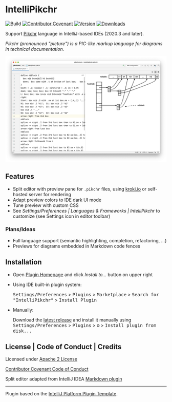 # IntelliPikchr

![Build](https://github.com/YannCebron/IntelliPikchr/workflows/Build/badge.svg)
[![Contributor Covenant](https://img.shields.io/badge/Contributor%20Covenant-v2.0%20adopted-ff69b4.svg)](CODE_OF_CONDUCT.md)
[![Version](https://img.shields.io/jetbrains/plugin/v/17624.svg)](https://plugins.jetbrains.com/plugin/17624)
[![Downloads](https://img.shields.io/jetbrains/plugin/d/17624.svg)](https://plugins.jetbrains.com/plugin/17624)

Support [Pikchr](https://pikchr.org/) language in IntelliJ-based IDEs (2020.3 and later).

_Pikchr (pronounced "picture") is a PIC-like markup language for diagrams in technical documentation._
                   
![IntelliPikchr](docs/intellipikchr.png)

## Features

- Split editor with preview pane for `.pikchr` files, using [kroki.io](https://kroki.io) or self-hosted server for rendering
- Adapt preview colors to IDE dark UI mode
- Tune preview with custom CSS
- See _Settings/Preferences \| Languages & Frameworks \| IntelliPikchr_ to customize (see Settings icon in editor toolbar)

### Plans/Ideas

- Full language support (semantic highlighting, completion, refactoring, ...)
- Previews for diagrams embedded in Markdown code fences

## Installation
            
- Open [Plugin Homepage](https://plugins.jetbrains.com/plugin/17624-intellipikchr) and click *Install to...* button on upper right

- Using IDE built-in plugin system:

  <kbd>Settings/Preferences</kbd> > <kbd>Plugins</kbd> > <kbd>Marketplace</kbd> > <kbd>Search for "IntelliPikchr"</kbd> >  <kbd>Install Plugin</kbd>

- Manually:

  Download the [latest release](https://github.com/YannCebron/IntelliPikchr/releases/latest) and install it manually
  using
  <kbd>Settings/Preferences</kbd> > <kbd>Plugins</kbd> > <kbd>⚙️</kbd> > <kbd>Install plugin from disk...</kbd>
                             
## License | Code of Conduct | Credits

Licensed under [Apache 2 License](LICENSE)

[Contributor Covenant Code of Conduct](CODE_OF_CONDUCT.md)
                                      
Split editor adapted from IntelliJ IDEA [Markdown plugin](https://github.com/JetBrains/intellij-community/tree/master/plugins/markdown)

---
Plugin based on the [IntelliJ Platform Plugin Template][template].

[template]: https://github.com/JetBrains/intellij-platform-plugin-template
